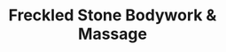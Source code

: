 ---
title: "Freckled Stone Bodywork & Massage"
url: /north-kansas-city/freckled-stone-bodywork-and-massage/
shop: massage
---